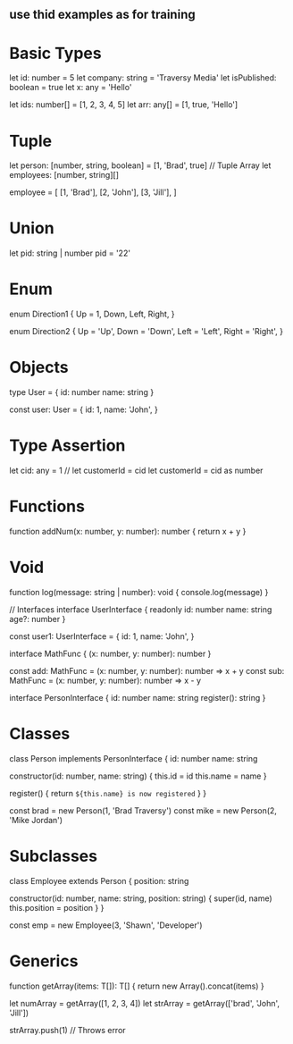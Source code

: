 
## use thid examples as for training 

# Basic Types
let id: number = 5
let company: string = 'Traversy Media'
let isPublished: boolean = true
let x: any = 'Hello'

let ids: number[] = [1, 2, 3, 4, 5]
let arr: any[] = [1, true, 'Hello']

# Tuple
let person: [number, string, boolean] = [1, 'Brad', true]
// Tuple Array
let employees: [number, string][]

employee = [
  [1, 'Brad'],
  [2, 'John'],
  [3, 'Jill'],
]

# Union
let pid: string | number
pid = '22'

# Enum
enum Direction1 {
  Up = 1,
  Down,
  Left,
  Right,
}

enum Direction2 {
  Up = 'Up',
  Down = 'Down',
  Left = 'Left',
  Right = 'Right',
}

# Objects
type User = {
  id: number
  name: string
}

const user: User = {
  id: 1,
  name: 'John',
}

# Type Assertion
let cid: any = 1
// let customerId = <number>cid
let customerId = cid as number

# Functions
function addNum(x: number, y: number): number {
  return x + y
}

# Void
function log(message: string | number): void {
  console.log(message)
}

// Interfaces
interface UserInterface {
  readonly id: number
  name: string
  age?: number
}

const user1: UserInterface = {
  id: 1,
  name: 'John',
}

interface MathFunc {
  (x: number, y: number): number
}

const add: MathFunc = (x: number, y: number): number => x + y
const sub: MathFunc = (x: number, y: number): number => x - y

interface PersonInterface {
  id: number
  name: string
  register(): string
}

# Classes
class Person implements PersonInterface {
  id: number
  name: string

  constructor(id: number, name: string) {
    this.id = id
    this.name = name
  }

  register() {
    return `${this.name} is now registered`
  }
}

const brad = new Person(1, 'Brad Traversy')
const mike = new Person(2, 'Mike Jordan')

# Subclasses
class Employee extends Person {
  position: string

  constructor(id: number, name: string, position: string) {
    super(id, name)
    this.position = position
  }
}

const emp = new Employee(3, 'Shawn', 'Developer')

# Generics
function getArray<T>(items: T[]): T[] {
  return new Array().concat(items)
}

let numArray = getArray<number>([1, 2, 3, 4])
let strArray = getArray<string>(['brad', 'John', 'Jill'])

strArray.push(1) // Throws error
